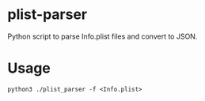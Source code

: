 # plist-parser
Python script to parse Info.plist files and convert to JSON.

# Usage
``` python3
python3 ./plist_parser -f <Info.plist>
```

